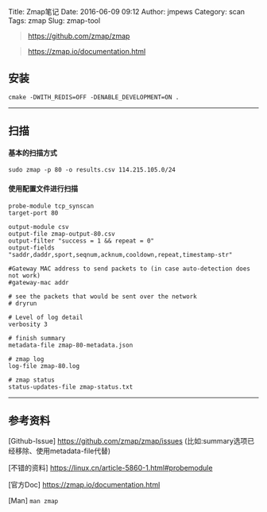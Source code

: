 Title: Zmap笔记
Date: 2016-06-09 09:12
Author: jmpews
Category: scan
Tags: zmap
Slug: zmap-tool

> https://github.com/zmap/zmap

> https://zmap.io/documentation.html

## 安装
```
cmake -DWITH_REDIS=OFF -DENABLE_DEVELOPMENT=ON .
```
---

## 扫描
#### 基本的扫描方式
```
sudo zmap -p 80 -o results.csv 114.215.105.0/24
```

#### 使用配置文件进行扫描
```
probe-module tcp_synscan
target-port 80

output-module csv
output-file zmap-output-80.csv
output-filter "success = 1 && repeat = 0"
output-fields "saddr,daddr,sport,seqnum,acknum,cooldown,repeat,timestamp-str"

#Gateway MAC address to send packets to (in case auto-detection does not work)
#gateway-mac addr

# see the packets that would be sent over the network
# dryrun

# Level of log detail
verbosity 3

# finish summary
metadata-file zmap-80-metadata.json

# zmap log
log-file zmap-80.log

# zmap status
status-updates-file zmap-status.txt
```
---

## 参考资料

[Github-Issue] https://github.com/zmap/zmap/issues (比如:summary选项已经移除、使用metadata-file代替)

[不错的资料] https://linux.cn/article-5860-1.html#probemodule

[官方Doc] https://zmap.io/documentation.html

[Man] `man zmap`
